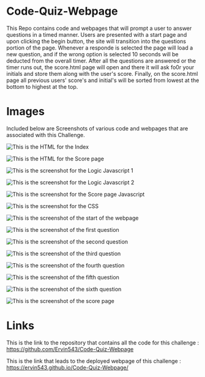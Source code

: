 # Code-Quiz-Webpage
This Repo contains code and webpages that will prompt a user to answer questions in a timed manner.
Users are presented with a start page and upon clicking the begin button, the site will transition into the questions portion of the page.
Whenever a responde is selected the page will load a new question, and if the wrong option is selected 10 seconds will be deducted from the overall timer.
After all the questions are answered or the timer runs out, the score.html page will open and there it will ask fo0r your initials and store them along with the user's score.
Finally, on the score.html page all previous users' score's and initial's will be sorted from lowest at the bottom to highest at the top.

# Images

Included below are Screenshots of various code and webpages that are associated with this Challenge.

![This is the HTML for the Index](images/Index(HTML).PNG)

![This is the HTML for the Score page](images/Score(HTML).PNG)

![This is the screenshot for the Logic Javascript 1](images/Logic_Javascript_1.PNG)

![This is the screenshot for the Logic Javascript 2](images/Logic_Javascript_2.PNG) 

![This is the screenshot for the Score page Javascript](images/Score_JavaScript.PNG)

![This is the screenshot for the CSS](images/CSS.PNG)

![This is the screenshot of the start of the webpage](images/HTML_1.PNG)

![This is the screenshot of the first question](images/HTML_Question_1.PNG)

![This is the screenshot of the second question](images/HTML_Question_2.PNG)

![This is the screenshot of the third question](images/HTML_Question_3.PNG)

![This is the screenshot of the fourth question](images/HTML_Question_4.PNG)

![This is the screenshot of the fifth question](images/HTML_Question_5.PNG)

![This is the screenshot of the sixth question](images/HTML_Question_6.PNG)

![This is the screenshot of the score page](images/Score_page.PNG)

# Links

This is the link to the repository that contains all the code for this challenge : https://github.com/Ervin543/Code-Quiz-Webpage

This is the link that leads to the deployed webpage of this challenge : https://ervin543.github.io/Code-Quiz-Webpage/
